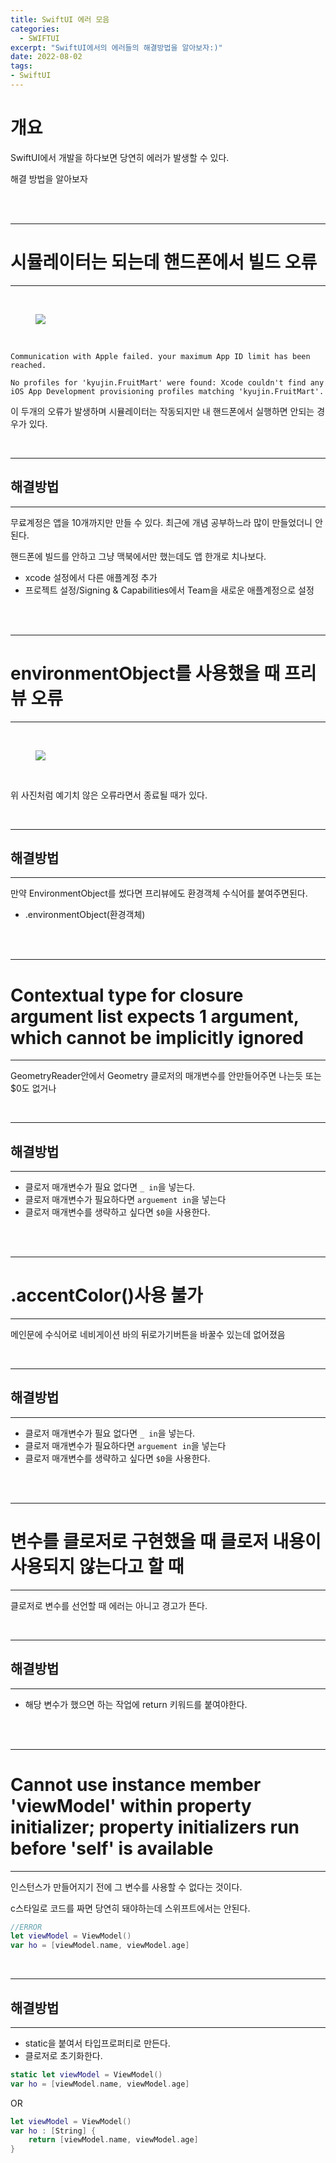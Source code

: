 ```yaml
---
title: SwiftUI 에러 모음
categories:
  - SWIFTUI 
excerpt: "SwiftUI에서의 에러들의 해결방법을 알아보자:)"
date: 2022-08-02
tags:
- SwiftUI
---
```




# 개요


SwiftUI에서 개발을 하다보면 당연히 에러가 발생할 수 있다.

해결 방법을 알아보자


<br />
<br />

---

# 시뮬레이터는 되는데 핸드폰에서 빌드 오류

---

<br />

<figure>
	<a href="https://user-images.githubusercontent.com/79088896/182292287-bb4faa6b-c75b-4f0c-9e77-0c78d760e9c2.png">
		<img src="https://user-images.githubusercontent.com/79088896/182292287-bb4faa6b-c75b-4f0c-9e77-0c78d760e9c2.png" class="w8" />
	</a>
</figure>

<br />

`Communication with Apple failed. your maximum App ID limit has been reached.`

`No profiles for 'kyujin.FruitMart' were found: Xcode couldn't find any iOS App Development provisioning profiles matching 'kyujin.FruitMart'.`

이 두개의 오류가 발생하며 시뮬레이터는 작동되지만 내 핸드폰에서 실행하면 안되는 경우가 있다.

<br />

---

## 해결방법

---

무료계정은 앱을 10개까지만 만들 수 있다. 최근에 개념 공부하느라 많이 만들었더니 안된다.

핸드폰에 빌드를 안하고 그냥 맥북에서만 했는데도 앱 한개로 치나보다.

* xcode 설정에서 다른 애플계정 추가
* 프로젝트 설정/Signing & Capabilities에서 Team을 새로운 애플계정으로 설정


<br />
<br />

---

# environmentObject를 사용했을 때 프리뷰 오류

---

<br />

<figure>
	<a href="https://user-images.githubusercontent.com/79088896/182293386-9e400ee0-7e63-4628-8775-dd05e998e339.png">
		<img src="https://user-images.githubusercontent.com/79088896/182293386-9e400ee0-7e63-4628-8775-dd05e998e339.png" class="w8" />
	</a>
</figure>

<br />

위 사진처럼 예기치 않은 오류라면서 종료될 때가 있다.

<br />

---

## 해결방법

---

만약 EnvironmentObject를 썼다면 프리뷰에도 환경객체 수식어를 붙여주면된다.

* .environmentObject(환경객체)

<br />
<br />

---

# Contextual type for closure argument list expects 1 argument, which cannot be implicitly ignored

---

GeometryReader안에서 Geometry 클로저의 매개변수를 안만들어주면 나는듯 또는 $0도 없거나

<br />

---

## 해결방법

---


* 클로저 매개변수가 필요 없다면 `_ in`을 넣는다.
* 클로저 매개변수가 필요하다면 `arguement in`을 넣는다
* 클로저 매개변수를 생략하고 싶다면 `$0`을 사용한다.



<br />
<br />

---

# .accentColor()사용 불가

---


메인문에 수식어로 네비게이션 바의 뒤로가기버튼을 바꿀수 있는데 없어졌음

<br />

---

## 해결방법

---


* 클로저 매개변수가 필요 없다면 `_ in`을 넣는다.
* 클로저 매개변수가 필요하다면 `arguement in`을 넣는다
* 클로저 매개변수를 생략하고 싶다면 `$0`을 사용한다.



<br />
<br />

---

# 변수를 클로저로 구현했을 때 클로저 내용이 사용되지 않는다고 할 때

---


클로저로 변수를 선언할 때 에러는 아니고 경고가 뜬다.


<br />

---

## 해결방법

---


* 해당 변수가 했으면 하는 작업에 return 키워드를 붙여야한다.

<br />
<br />

---

# Cannot use instance member 'viewModel' within property initializer; property initializers run before 'self' is available

---


인스턴스가 만들어지기 전에 그 변수를 사용할 수 없다는 것이다.

c스타일로 코드를 짜면 당연히 돼야하는데 스위프트에서는 안된다.

```swift
//ERROR
let viewModel = ViewModel()
var ho = [viewModel.name, viewModel.age]
```


<br />

---

## 해결방법

---


* static을 붙여서 타입프로퍼티로 만든다.
* 클로저로 초기화한다.

```swift
static let viewModel = ViewModel()
var ho = [viewModel.name, viewModel.age]
```

OR

```swift
let viewModel = ViewModel()
var ho : [String] {
	return [viewModel.name, viewModel.age]
}

```